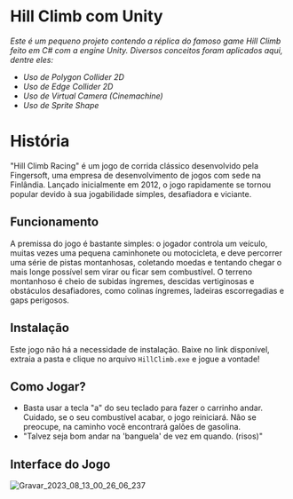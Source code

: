 # Hill Climb com Unity
<i>Este é um pequeno projeto contendo a réplica do famoso game Hill Climb feito em C# com a engine Unity. Diversos conceitos foram aplicados aqui, dentre eles:
- Uso de Polygon Collider 2D
- Uso de Edge Collider 2D
- Uso de Virtual Camera (Cinemachine)
- Uso de Sprite Shape
</i>  

# História

"Hill Climb Racing" é um jogo de corrida clássico desenvolvido pela Fingersoft, uma empresa de desenvolvimento de jogos com sede na Finlândia. Lançado inicialmente em 2012, o jogo rapidamente se tornou popular devido à sua jogabilidade simples, desafiadora e viciante.

## Funcionamento

A premissa do jogo é bastante simples: o jogador controla um veículo, muitas vezes uma pequena caminhonete ou motocicleta, e deve percorrer uma série de pistas montanhosas, coletando moedas e tentando chegar o mais longe possível sem virar ou ficar sem combustível. O terreno montanhoso é cheio de subidas íngremes, descidas vertiginosas e obstáculos desafiadores, como colinas íngremes, ladeiras escorregadias e gaps perigosos.


## Instalação
Este jogo não há a necessidade de instalação. Baixe no link disponível, extraia a pasta e clique no arquivo `HillClimb.exe` e jogue a vontade!


## Como Jogar?
- Basta usar a tecla "a" do seu teclado para fazer o carrinho andar. Cuidado, se o seu combustível acabar, o jogo reiniciará. Não se preocupe, na caminho você encontrará galões de gasolina.
- "Talvez seja bom andar na 'banguela' de vez em quando. (risos)"

## Interface do Jogo


![Gravar_2023_08_13_00_26_06_237](https://github.com/Magah051/hill_climb_project_with_unity/assets/31749933/52e33e78-4e71-474f-a8c8-f35e7173f858)



